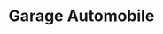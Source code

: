 ---
title: "Garage Automobile"
url: /nzerekore/garage-automobile-4/
shop: réparation de voitures
---